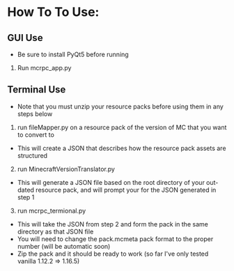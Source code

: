 # How To To Use:
## GUI Use
- Be sure to install PyQt5 before running

1) Run mcrpc_app.py



## Terminal Use
- Note that you must unzip your resource packs before using them in any steps below

1) run fileMapper.py on a resource pack of the version of MC that you want to convert to
- This will create a JSON that describes how the resource pack assets are structured

2) run MinecraftVersionTranslator.py
- This will generate a JSON file based on the root directory of your out-dated resource pack, and will prompt your for the JSON generated in step 1

3) run mcrpc_termional.py
- This will take the JSON from step 2 and form the pack in the same directory as that JSON file
- You will need to change the pack.mcmeta pack format to the proper number (will be automatic soon)
- Zip the pack and it should be ready to work (so far I've only tested vanilla 1.12.2 => 1.16.5)
